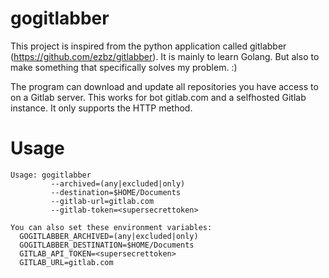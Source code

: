 # gogitlabber
This project is inspired from the python application called gitlabber (https://github.com/ezbz/gitlabber).
It is mainly to learn Golang. But also to make something that specifically solves my problem. :)

The program can download and update all repositories you have access to on a Gitlab server.
This works for bot gitlab.com and a selfhosted Gitlab instance. It only supports the HTTP method.

# Usage
```
Usage: gogitlabber
         --archived=(any|excluded|only)
         --destination=$HOME/Documents
         --gitlab-url=gitlab.com
         --gitlab-token=<supersecrettoken>

You can also set these environment variables:
  GOGITLABBER_ARCHIVED=(any|excluded|only)
  GOGITLABBER_DESTINATION=$HOME/Documents
  GITLAB_API_TOKEN=<supersecrettoken>
  GITLAB_URL=gitlab.com
```
